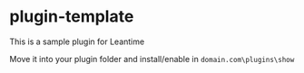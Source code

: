 # plugin-template
This is a sample plugin for Leantime

Move it into your plugin folder and install/enable in `domain.com\plugins\show`
